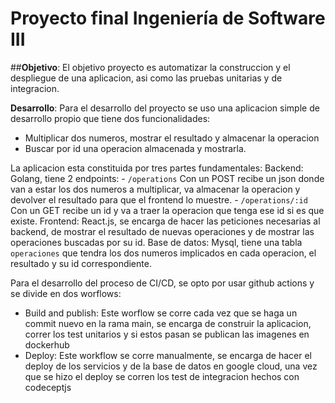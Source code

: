 # Proyecto final Ingeniería de Software III

##**Objetivo**: El objetivo proyecto es automatizar la construccion y el despliegue de una aplicacion, asi como las pruebas unitarias y de integracion.

**Desarrollo**: Para el desarrollo del proyecto se uso una aplicacion simple de desarrollo propio que tiene dos funcionalidades:
- Multiplicar dos numeros, mostrar el resultado y almacenar la operacion
- Buscar por id una operacion almacenada y mostrarla.

La aplicacion esta constituida por tres partes fundamentales:
  Backend: Golang, tiene 2 endpoints:
    - `/operations` Con un POST recibe un json donde van a estar los dos numeros a multiplicar, va almacenar la operacion y devolver el resultado para que el frontend lo muestre.
    - `/operations/:id` Con un GET recibe un id y va a traer la operacion que tenga ese id si es que existe.
  Frontend: React.js, se encarga de hacer las peticiones necesarias al backend, de mostrar el resultado de nuevas operaciones y de mostrar las operaciones buscadas por su id.
  Base de datos: Mysql, tiene una tabla `operaciones` que tendra los dos numeros implicados en cada operacion, el resultado y su id correspondiente.

Para el desarrollo del proceso de CI/CD, se opto por usar github actions y se divide en dos worflows:
- Build and publish: Este worflow se corre cada vez que se haga un commit nuevo en la rama main, se encarga de construir la aplicacion, correr los test unitarios y si estos pasan se publican las imagenes en dockerhub
- Deploy: Este workflow se corre manualmente, se encarga de hacer el deploy de los servicios y de la base de datos en google cloud, una vez que se hizo el deploy se corren los test de integracion hechos con codeceptjs
